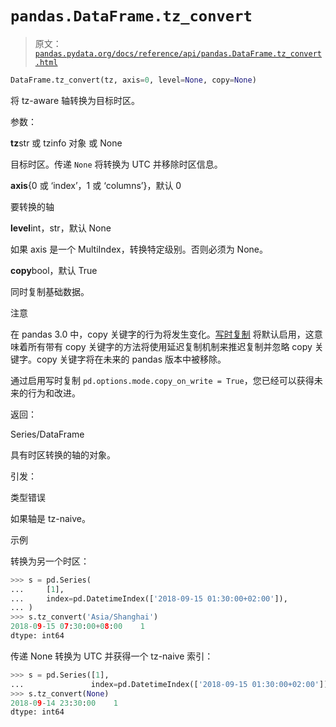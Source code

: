 # `pandas.DataFrame.tz_convert`

> 原文：[`pandas.pydata.org/docs/reference/api/pandas.DataFrame.tz_convert.html`](https://pandas.pydata.org/docs/reference/api/pandas.DataFrame.tz_convert.html)

```py
DataFrame.tz_convert(tz, axis=0, level=None, copy=None)
```

将 tz-aware 轴转换为目标时区。

参数：

**tz**str 或 tzinfo 对象 或 None

目标时区。传递 `None` 将转换为 UTC 并移除时区信息。

**axis**{0 或 ‘index’，1 或 ‘columns’}，默认 0

要转换的轴

**level**int，str，默认 None

如果 axis 是一个 MultiIndex，转换特定级别。否则必须为 None。

**copy**bool，默认 True

同时复制基础数据。

注意

在 pandas 3.0 中，copy 关键字的行为将发生变化。[写时复制](https://pandas.pydata.org/docs/dev/user_guide/copy_on_write.html) 将默认启用，这意味着所有带有 copy 关键字的方法将使用延迟复制机制来推迟复制并忽略 copy 关键字。copy 关键字将在未来的 pandas 版本中被移除。

通过启用写时复制 `pd.options.mode.copy_on_write = True`，您已经可以获得未来的行为和改进。

返回：

Series/DataFrame

具有时区转换的轴的对象。

引发：

类型错误

如果轴是 tz-naive。

示例

转换为另一个时区：

```py
>>> s = pd.Series(
...     [1],
...     index=pd.DatetimeIndex(['2018-09-15 01:30:00+02:00']),
... )
>>> s.tz_convert('Asia/Shanghai')
2018-09-15 07:30:00+08:00    1
dtype: int64 
```

传递 None 转换为 UTC 并获得一个 tz-naive 索引：

```py
>>> s = pd.Series([1],
...               index=pd.DatetimeIndex(['2018-09-15 01:30:00+02:00']))
>>> s.tz_convert(None)
2018-09-14 23:30:00    1
dtype: int64 
```
